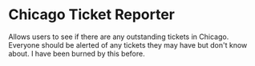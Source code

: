 # Chicago Ticket Reporter

Allows users to see if there are any outstanding tickets in Chicago. 
Everyone should be alerted of any tickets they may have but don't know about. I have been burned by this before.
